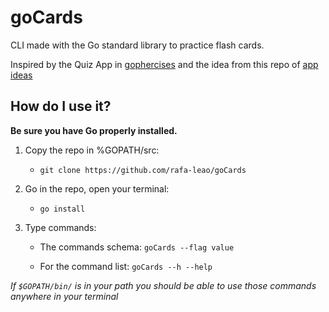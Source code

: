 # goCards

CLI made with the Go standard library to practice flash cards.

Inspired by the Quiz App in [gophercises](https://gophercises.com/) and the idea from this repo of [app ideas](https://github.com/florinpop17/app-ideas/blob/master/Projects/FlashCards-App.md)

## How do I use it?

**Be sure you have Go properly installed.**

1. Copy the repo in %GOPATH/src:

    - ```git clone https://github.com/rafa-leao/goCards```

2. Go in the repo, open your terminal:

    - ``` go install ``` 
    
 3. Type commands:
    - The commands schema: ``` goCards --flag value ```
 
    - For the command list: ``` goCards --h --help ```    
    
*If ``` $GOPATH/bin/ ``` is in your path you should be able to use those commands anywhere in your terminal*
 

